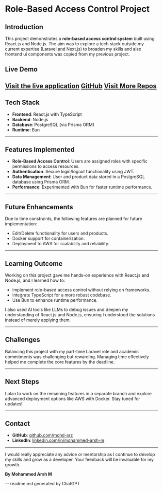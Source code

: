 # Role-Based Access Control Project

## Introduction
This project demonstrates a **role-based access control system** built using React.js and Node.js. The aim was to explore a tech stack outside my current expertise (Laravel and Next.js) to broaden my skills and also frontend ui components was copied from my previous project.

## Live Demo
[Visit the live application](https://adoptapet-kappa.vercel.app/)
[GitHub](https://github.com/mohd-arz/adoptapet)
[Visit More Repos](https://github.com/mohd-arz/)
---

## Tech Stack
- **Frontend**: React.js with TypeScript
- **Backend**: Node.js
- **Database**: PostgreSQL (via Prisma ORM)
- **Runtime**: Bun

---

## Features Implemented
- **Role-Based Access Control**: Users are assigned roles with specific permissions to access resources.
- **Authentication**: Secure login/logout functionality using JWT.
- **Data Management**: User and product data stored in a PostgreSQL database using Prisma ORM.
- **Performance**: Experimented with Bun for faster runtime performance.

---

## Future Enhancements
Due to time constraints, the following features are planned for future implementation:
- Edit/Delete functionality for users and products.
- Docker support for containerization.
- Deployment to AWS for scalability and reliability.

---

## Learning Outcome
Working on this project gave me hands-on experience with React.js and Node.js, and I learned how to:
- Implement role-based access control without relying on frameworks.
- Integrate TypeScript for a more robust codebase.
- Use Bun to enhance runtime performance.

I also used AI tools like LLMs to debug issues and deepen my understanding of React.js and Node.js, ensuring I understood the solutions instead of merely applying them.

---

## Challenges
Balancing this project with my part-time Laravel role and academic commitments was challenging but rewarding. Managing time effectively helped me complete the core features by the deadline.

---

## Next Steps
I plan to work on the remaining features in a separate branch and explore advanced deployment options like AWS with Docker. Stay tuned for updates!

---

## Contact
- **GitHub**: [github.com/mohd-arz](https://github.com/mohd-arz) 
- **LinkedIn**: [linkedin.com/in/mohammed-arsh-m](https://www.linkedin.com/in/mohammed-arsh-m/)

---

I would really appreciate any advice or mentorship as I continue to develop my skills and grow as a developer. Your feedback will be invaluable for my growth.


**By Mohammed Arsh M**

--
readme.md generated by ChatGPT 